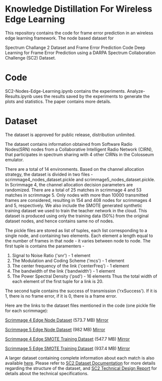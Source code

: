 # Knowledge Distillation For Wireless Edge Learning
This repository contains the code for frame error prediction in an wireless edge learning framework. The node based dataset for 

Spectrum Challange 2 Dataset and Frame Error Prediction Code
Deep Learning for Frame Error Prediction using a DARPA Spectrum Collaboration Challenge (SC2) Dataset.

# Code
SC2-Nodes-Edge-Learning.ipynb contains the experiments. Analyze-Results.ipynb uses the results saved by the experiments to generate the plots and statistics. The paper contains more details.

# Dataset
The dataset is approved for public release, distribution unlimited.

The dataset contains information obtained from Software Radio Nodes(SRN) nodes from a Collaborative Intelligent Radio Network (CIRN), that participates in spectrum sharing with 4 other CIRNs in the Colosseum emulator. 

There are a total of 14 environments. Based on the channel allocation strategy, the dataset is divided in two files - scrimmage4_nodes_dataset.pickle and scrimmage5_nodes_dataset.pickle. In Scrimmage 4, the channel allocation decision parameters are randomized. There are a total of 25 matches in scrimmage 4 and 53 matches in scrimmage 5. Only nodes with more than 10000 transmitted frames are considered, resulting in 154 and 408 nodes for scrimmages 4 and 5, respectively. We also include the SMOTE generated synthetic training dataset we used to train the teacher network in the cloud. This dataset is produced using only the training data (50%) from the original dataset nodes, and hence contains same no of nodes.

The pickle files are stored as list of tuples, each list corresponding to a single node, and containing two elements. Each element a length equal to the number of frames in that node - it varies between node to node.
The first tuple is contains the paramenters -
1. Signal to Noise Ratio ('snr') - 1 element
2. The Modulation and Coding Scheme ('mcs') - 1 element
3. The center frequency of the link ('centerFreq') - 1 element
4. The bandwidth of the link ('bandwidth') - 1 element
5. The Power Spectral Density ('psd') - 16 elements
Thus the total width of each element of the first tuple for a link is 20.

The second tuple contains the success of transmission ('rxSuccess'). If it is 1, there is no frame error, if it is 0, there is a frame error.

Here are the links to the dataset files mentioned in the code (one pickle file for each scrimmage):

[Scrimmage 4 Edge Node Dataset](https://purdue0-my.sharepoint.com/:u:/g/personal/amahdeej_purdue_edu/EY7bz-bskWlKpXkOQ0cTIh8BsBqaQLMqMNiUjbaIg_hkNg) (573.7 MB) [Mirror](https://app.box.com/s/rpas6y19ret8mqbow558cyoawex0bb29)

[Scrimmage 5 Edge Node Dataset](https://purdue0-my.sharepoint.com/:u:/g/personal/amahdeej_purdue_edu/EW5CM_Q1tpdFoLmVp6L2D_kBt8BM6ME8AZOr7QKJr-IpoA) (982 MB) [Mirror](https://app.box.com/s/z1dvzfy3x51obvh75mzru0hssc26pc5x)

[Scrimmage 4 Edge SMOTE Training Dataset](https://purdue0-my.sharepoint.com/:u:/g/personal/amahdeej_purdue_edu/EROusY6XYOtInGVCqgg66OEBCpzGMrZec70RCRKs_xsnEA) (547.7 MB) [Mirror](https://app.box.com/s/ppppg7isycr3og1m9wsotysxumcf9qvh)

[Scrimmage 5 Edge SMOTE Training Dataset](https://purdue0-my.sharepoint.com/:u:/g/personal/amahdeej_purdue_edu/EXunZUqirGtDpNmEd5U8f5MB2Nu2-ZCGVL5W5IDhHNR4Ew) (937.4 MB) [Mirror](https://app.box.com/s/cgv5yzgqe558q2j6gj9mlfpr29xrcwsv)

A larger dataset containing complete information about each match is also available [here](https://github.com/amahdeej/sc2-frame-error). Please refer to [SC2 Dataset Documentation](https://github.com/amahdeej/sc2-frame-error/blob/master/SC2_Dataset_Documentation.pdf) for more details regarding the structure of the dataset, and [SC2 Technical Design Report](https://github.com/amahdeej/sc2-frame-error/blob/master/SC2_Dataset_Technical_Design_Report.pdf) for details about the technical specifications.
